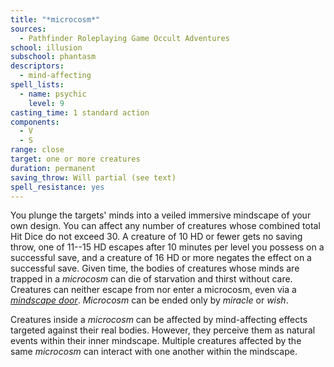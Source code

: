 ```yaml
---
title: "*microcosm*"
sources:
  - Pathfinder Roleplaying Game Occult Adventures
school: illusion
subschool: phantasm
descriptors:
  - mind-affecting
spell_lists:
  - name: psychic
    level: 9
casting_time: 1 standard action
components:
  - V
  - S
range: close
target: one or more creatures
duration: permanent
saving_throw: Will partial (see text)
spell_resistance: yes
---
```


You plunge the targets' minds into a veiled immersive mindscape of your own design. You can affect any number of creatures whose combined total Hit Dice do not exceed 30. A creature of 10 HD or fewer gets no saving throw, one of 11--15 HD escapes after 10 minutes per level you possess on a successful save, and a creature of 16 HD or more negates the effect on a successful save. Given time, the bodies of creatures whose minds are trapped in a *microcosm* can die of starvation and thirst without care. Creatures can neither escape from nor enter a microcosm, even via a [*mindscape door*](/spells/mindscape-door/). *Microcosm* can be ended only by *miracle* or *wish*.

Creatures inside a *microcosm* can be affected by mind-affecting effects targeted against their real bodies. However, they perceive them as natural events within their inner mindscape. Multiple creatures affected by the same *microcosm* can interact with one another within the mindscape.

